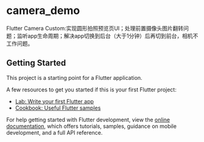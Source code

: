 # camera_demo

Flutter Camera Custom:实现圆形拍照预览页UI；处理前置摄像头图片翻转问题；监听app生命周期；解决app切换到后台（大于1分钟）后再切到前台，相机不工作问题。

## Getting Started

This project is a starting point for a Flutter application.

A few resources to get you started if this is your first Flutter project:

- [Lab: Write your first Flutter app](https://docs.flutter.dev/get-started/codelab)
- [Cookbook: Useful Flutter samples](https://docs.flutter.dev/cookbook)

For help getting started with Flutter development, view the
[online documentation](https://docs.flutter.dev/), which offers tutorials,
samples, guidance on mobile development, and a full API reference.
